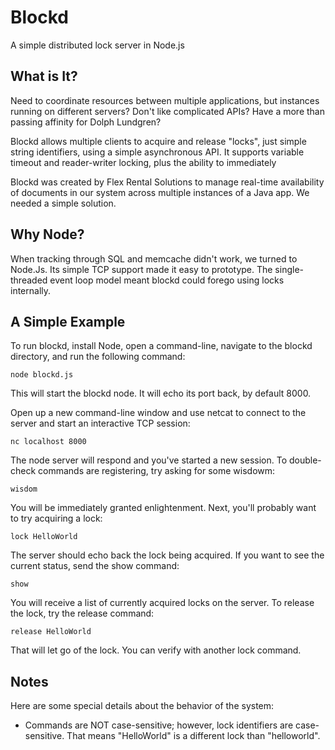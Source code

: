 Blockd
=============
A simple distributed lock server in Node.js

What is It?
-------------
Need to coordinate resources between multiple applications, but instances running on different servers? Don't like complicated APIs? Have a more than passing affinity for Dolph Lundgren?

Blockd allows multiple clients to acquire and release "locks", just simple string identifiers, using a simple asynchronous API. It supports variable timeout and reader-writer locking, plus the ability to immediately 

Blockd was created by Flex Rental Solutions to manage real-time availability of documents in our system across multiple instances of a Java app. We needed a simple solution.

Why Node?
-------------
When tracking through SQL and memcache didn't work, we turned to Node.Js. Its simple TCP support made it easy to prototype. The single-threaded event loop model meant blockd could forego using locks internally.

A Simple Example
-------------
To run blockd, install Node, open a command-line, navigate to the blockd directory, and run the following command:

```
node blockd.js
```

This will start the blockd node. It will echo its port back, by default 8000.

Open up a new command-line window and use netcat to connect to the server and start an interactive TCP session:

```
nc localhost 8000
```

The node server will respond and you've started a new session. To double-check commands are registering, try asking for some wisdowm:

```
wisdom
```

You will be immediately granted enlightenment. Next, you'll probably want to try acquiring a lock:

```
lock HelloWorld
```

The server should echo back the lock being acquired. If you want to see the current status, send the show command:

```
show
```
You will receive a list of currently acquired locks on the server. To release the lock, try the release command:

```
release HelloWorld
```

That will let go of the lock. You can verify with another lock command.

Notes
-------------
Here are some special details about the behavior of the system:

* Commands are NOT case-sensitive; however, lock identifiers are case-sensitive. That means "HelloWorld" is a different lock than "helloworld".
